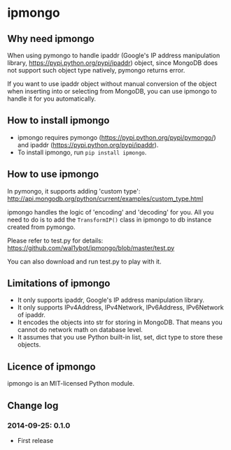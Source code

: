 # ipmongo

## Why need ipmongo

When using pymongo to handle ipaddr (Google's IP address manipulation library, <https://pypi.python.org/pypi/ipaddr>) object, since MongoDB does not support such object type natively, pymongo returns error.

If you want to use ipaddr object without manual conversion of the object when inserting into or selecting from MongoDB, you can use ipmongo to handle it for you automatically.

## How to install ipmongo

*   ipmongo requires pymongo (<https://pypi.python.org/pypi/pymongo/>) and ipaddr (<https://pypi.python.org/pypi/ipaddr>).
*   To install ipmongo, run `pip install ipmongo`.

## How to use ipmongo

In pymongo, it supports adding 'custom type': <http://api.mongodb.org/python/current/examples/custom_type.html>

ipmongo handles the logic of 'encoding' and 'decoding' for you. All you need to do is to add the `TransformIP()` class in ipmongo to db instance created from pymongo.

Please refer to test.py for details: <https://github.com/wal1ybot/ipmongo/blob/master/test.py>

You can also download and run test.py to play with it.

## Limitations of ipmongo

*   It only supports ipaddr, Google's IP address manipulation library.
*   It only supports IPv4Address, IPv4Network, IPv6Address, IPv6Network of ipaddr.
*   It encodes the objects into str for storing in MongoDB. That means you cannot do network math on database level.
*   It assumes that you use Python built-in list, set, dict type to store these objects.

## Licence of ipmongo

ipmongo is an MIT-licensed Python module.

## Change log

### 2014-09-25: 0.1.0

*   First release
